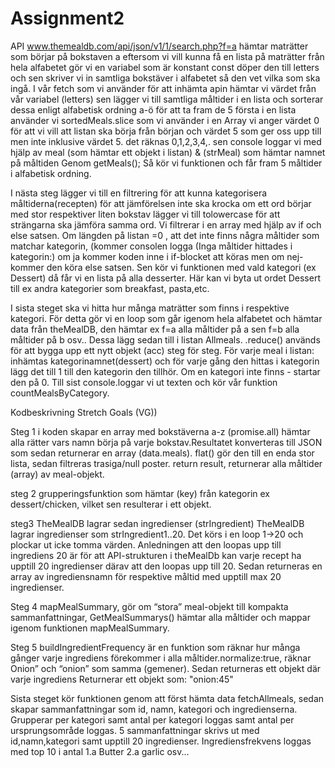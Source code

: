 # Assignment2

API www.themealdb.com/api/json/v1/1/search.php?f=a hämtar maträtter som börjar på bokstaven a
eftersom vi vill kunna få en lista på maträtter från hela alfabetet gör vi en variabel som är konstant
const döper den till letters och sen skriver vi in samtliga bokstäver i alfabetet så den vet vilka som ska ingå.
I vår fetch som vi använder för att inhämta apin hämtar vi värdet från vår variabel (letters)
sen lägger vi till samtliga måltider i en lista och sorterar dessa enligt alfabetisk ordning a-ö
för att ta fram de 5 första i en lista använder vi sortedMeals.slice som vi använder i en Array vi anger
värdet 0 för att vi vill att listan ska börja från början och värdet 5 som ger oss upp till men inte inklusive värdet 5.
det räknas 0,1,2,3,4,.
sen console loggar vi med hjälp av meal (som hämtar ett objekt i listan) & (strMeal) som hämtar namnet på måltiden
Genom getMeals(); Så kör vi funktionen och får fram 5 måltider i alfabetisk ordning.

I nästa steg lägger vi till en filtrering för att kunna kategorisera måltiderna(recepten)
för att jämförelsen inte ska krocka om ett ord börjar med stor respektiver liten bokstav lägger vi till tolowercase
för att strängarna ska jämföra samma ord.
Vi filtrerar i en array med hjälp av if och else satsen. Om längden på listan =0 , att det inte finns några måltider som matchar
kategorin, (kommer consolen logga (Inga måltider hittades i kategorin:)
om ja kommer koden inne i if-blocket att köras men om nej- kommer den köra else satsen.
Sen kör vi funktionen med vald kategori (ex Dessert) då får vi en lista på alla desserter.
Här kan vi byta ut ordet Dessert till ex andra kategorier som breakfast, pasta,etc.

I sista steget ska vi hitta hur många maträtter som finns i respektive kategori. För detta gör vi en loop som
går igenom hela alfabetet och hämtar data från theMealDB, den hämtar ex f=a alla måltider på a sen f=b alla måltider på b osv..
Dessa lägg sedan till i listan Allmeals.
.reduce() används för att bygga upp ett nytt objekt (acc) steg för steg. För varje meal i listan: inhämtas kategorinamnet(dessert)
och för varje gång den hittas i kategorin lägg det till 1 till den kategorin den tillhör. Om en kategori inte finns - startar den på 0.
Till sist console.loggar vi ut texten och kör vår funktion countMealsByCategory.


Kodbeskrivning Stretch Goals (VG))

Steg 1 i koden skapar en array med bokstäverna a-z (promise.all) hämtar alla rätter
vars namn börja på varje bokstav.Resultatet konverteras till JSON som sedan returnerar en
array (data.meals). flat() gör den till en enda stor lista, sedan filtreras trasiga/null poster.
return result, returnerar alla måltider (array) av meal-objekt.

steg 2 grupperingsfunktion som hämtar (key) från kategorin ex dessert/chicken,
vilket sen resulterar i ett objekt.

steg3 TheMealDB lagrar sedan ingredienser (strIngredient)
TheMealDB lagrar ingredienser som strIngredient1..20.
Det körs i en loop 1→20 och plockar ut icke tomma värden. Anledningen att den loopas upp till
ingrediens 20 är för att API-strukturen i theMealDb kan varje recept ha upptill 20 ingredienser
därav  att den loopas upp till 20. Sedan returneras en array av ingrediensnamn för respektive måltid
med upptill max 20 ingredienser.

Steg 4 mapMealSummary, gör om “stora” meal-objekt till kompakta sammanfattningar,
GetMealSummarys() hämtar alla måltider och mappar igenom funktionen mapMealSummary.

Steg 5 buildIngredientFrequency är en funktion som räknar hur många gånger varje
ingrediens förekommer i alla måltider.normalize:true, räknar Onion” och “onion” som samma (gemener).
Sedan returneras ett objekt där varje ingrediens
Returnerar ett objekt som: "onion:45"

Sista steget kör funktionen genom att först hämta data fetchAllmeals, sedan skapar
sammanfattningar som id, namn, kategori och ingredienserna. Grupperar per kategori samt
antal per kategori loggas samt antal per ursprungsområde loggas.
5 sammanfattningar skrivs ut med id,namn,kategori samt upptill 20 ingredienser.
Ingrediensfrekvens loggas med top 10 i antal 1.a Butter 2.a garlic osv...








